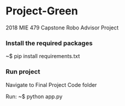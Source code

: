 # Project-Green
2018 MIE 479 Capstone Robo Advisor Project

### Install the required packages

~$ pip install requirements.txt

### Run project

Navigate to Final Project Code folder

Run: ~$ python app.py
